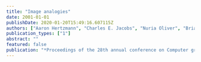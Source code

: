 ```yaml
---
title: "Image analogies"
date: 2001-01-01
publishDate: 2020-01-20T15:49:16.607115Z
authors: ["Aaron Hertzmann", "Charles E. Jacobs", "Nuria Oliver", "Brian Curless", "David H. Salesin"]
publication_types: ["1"]
abstract: ""
featured: false
publication: "*Proceedings of the 28th annual conference on Computer graphics and interactive techniques*"
---
```


